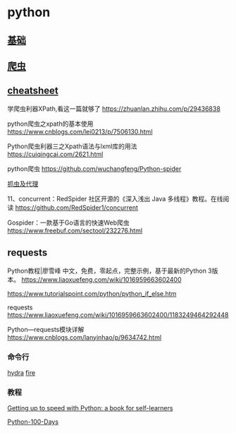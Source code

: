 # python

## [基础](./python.base.md)
## [爬虫](./python.spider.md)
## [cheatsheet](https://github.com/gto76/python-cheatsheet)

学爬虫利器XPath,看这一篇就够了
https://zhuanlan.zhihu.com/p/29436838

python爬虫之xpath的基本使用
https://www.cnblogs.com/lei0213/p/7506130.html

Python爬虫利器三之Xpath语法与lxml库的用法
https://cuiqingcai.com/2621.html

python爬虫
https://github.com/wuchangfeng/Python-spider 

[抓虫及代理](https://github.com/SpiderClub/haipproxy)



11、concurrent：RedSpider 社区开源的《深入浅出 Java 多线程》教程。在线阅读
https://github.com/RedSpider1/concurrent

Gospider：一款基于Go语言的快速Web爬虫
https://www.freebuf.com/sectool/232276.html

## requests

Python教程|廖雪峰
中文，免费，零起点，完整示例，基于最新的Python 3版本。
https://www.liaoxuefeng.com/wiki/1016959663602400

https://www.tutorialspoint.com/python/python_if_else.htm

requests
https://www.liaoxuefeng.com/wiki/1016959663602400/1183249464292448

Python—requests模块详解
https://www.cnblogs.com/lanyinhao/p/9634742.html


### 命令行

[hydra](https://github.com/facebookresearch/hydra)
[fire](https://github.com/google/python-fire)

### 教程

[Getting up to speed with Python: a book for self-learners](https://github.com/joaoventura/full-speed-python)

[Python-100-Days](https://github.com/jackfrued/Python-100-Days)
